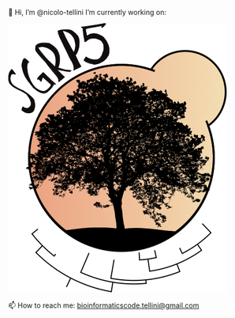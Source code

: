 👋 Hi, I’m @nicolo-tellini
I’m currently working on:

![Alt text](https://github.com/nicolo-tellini/nicolo-tellini/blob/main/logoSGRP5)

📫 How to reach me: bioinformaticscode.tellini@gmail.com
